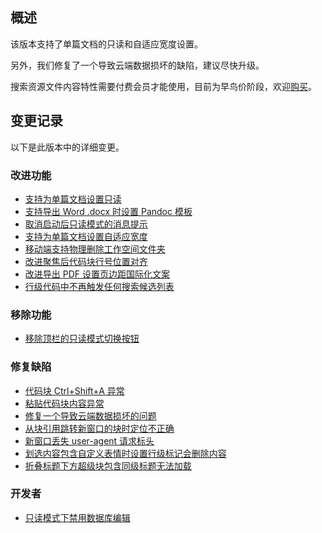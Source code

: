 ## 概述

该版本支持了单篇文档的只读和自适应宽度设置。

另外，我们修复了一个导致云端数据损坏的缺陷，建议尽快升级。

搜索资源文件内容特性需要付费会员才能使用，目前为早鸟价阶段，欢迎[购买](https://b3log.org/siyuan/pricing.html)。

## 变更记录

以下是此版本中的详细变更。

### 改进功能

* [支持为单篇文档设置只读](https://github.com/siyuan-note/siyuan/issues/8417)
* [支持导出 Word .docx 时设置 Pandoc 模板](https://github.com/siyuan-note/siyuan/issues/8740)
* [取消启动后只读模式的消息提示](https://github.com/siyuan-note/siyuan/issues/9100)
* [支持为单篇文档设置自适应宽度](https://github.com/siyuan-note/siyuan/issues/9107)
* [移动端支持物理删除工作空间文件夹](https://github.com/siyuan-note/siyuan/issues/9134)
* [改进聚焦后代码块行号位置对齐](https://github.com/siyuan-note/siyuan/issues/9140)
* [改进导出 PDF 设置页边距国际化文案](https://github.com/siyuan-note/siyuan/issues/9151)
* [行级代码中不再触发任何搜索候选列表](https://github.com/siyuan-note/siyuan/issues/9158)

### 移除功能

* [移除顶栏的只读模式切换按钮](https://github.com/siyuan-note/siyuan/issues/9145)

### 修复缺陷

* [代码块 Ctrl+Shift+A 异常](https://github.com/siyuan-note/siyuan/issues/9141)
* [粘贴代码块内容异常](https://github.com/siyuan-note/siyuan/issues/9142)
* [修复一个导致云端数据损坏的问题](https://github.com/siyuan-note/siyuan/issues/9144)
* [从块引用跳转新窗口的块时定位不正确](https://github.com/siyuan-note/siyuan/issues/9149)
* [新窗口丢失 user-agent 请求标头](https://github.com/siyuan-note/siyuan/issues/9153)
* [划选内容包含自定义表情时设置行级标记会删除内容](https://github.com/siyuan-note/siyuan/issues/9156)
* [折叠标题下方超级块包含同级标题无法加载](https://github.com/siyuan-note/siyuan/issues/9162)

### 开发者

* [只读模式下禁用数据库编辑](https://github.com/siyuan-note/siyuan/issues/9148)
